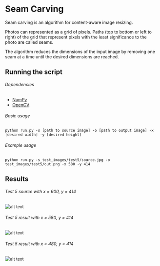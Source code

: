 # Seam Carving
Seam carving is an algorithm for content-aware image resizing.

Photos can represented as a grid of pixels. Paths (top to bottom or left to right) of the grid that represent pixels with the least significance to the photo are called seams.

The algorithm reduces the dimensions of the input image by removing one seam at a time until the desired dimensions are reached.

## Running the script
###### Dependencies
  * [NumPy](http://www.numpy.org/)
  * [OpenCV](http://docs.opencv.org/3.0-beta/doc/py_tutorials/py_tutorials.html)

###### Basic usage
`python run.py -s [path to source image] -o [path to output image] -x [desired width] -y [desired height]`

###### Example usage
`python run.py -s test_images/test5/source.jpg -o test_images/test5/out.png -x 580 -y 414`

## Results
###### Test 5 source with x = 600, y = 414
![alt text](https://github.com/g3aishih/seam-carving/blob/master/test_images/test5/source.jpg "Test 5 source")

###### Test 5 result with x = 580, y = 414
![alt text](https://github.com/g3aishih/seam-carving/blob/master/test_images/test5/out.png "Test 5 result")

###### Test 5 result with x = 480, y = 414
![alt text](https://github.com/g3aishih/seam-carving/blob/master/test_images/test5/out2.png "Test 5 result")
